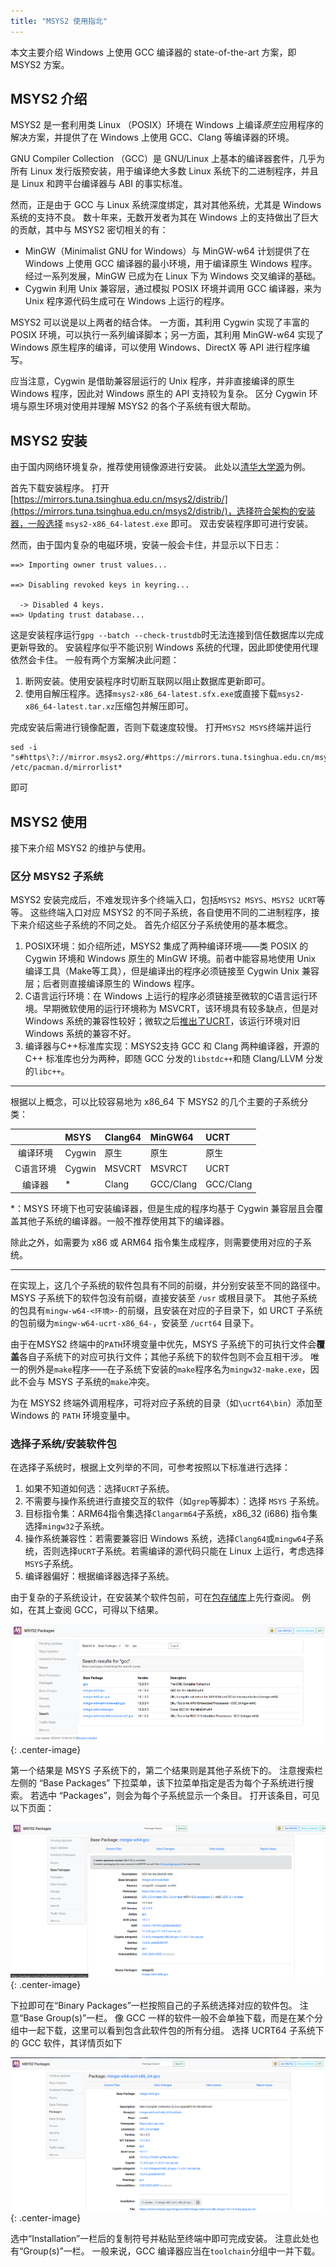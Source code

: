 ```yaml
---
title: "MSYS2 使用指北"
---
```


本文主要介绍 Windows 上使用 GCC 编译器的 state-of-the-art 方案，即 MSYS2 方案。

## MSYS2 介绍

MSYS2 是一套利用类 Linux （POSIX）环境在 Windows 上编译*原生*应用程序的解决方案，并提供了在 Windows 上使用 GCC、Clang 等编译器的环境。

GNU Compiler Collection （GCC）是 GNU/Linux 上基本的编译器套件，几乎为所有 Linux 发行版预安装，用于编译绝大多数 Linux 系统下的二进制程序，并且是 Linux 和跨平台编译器与 ABI 的事实标准。

然而，正是由于 GCC 与 Linux 系统深度绑定，其对其他系统，尤其是 Windows 系统的支持不良。
数十年来，无数开发者为其在 Windows 上的支持做出了巨大的贡献，其中与 MSYS2 密切相关的有：

- MinGW（Minimalist GNU for Windows）与 MinGW-w64 计划提供了在 Windows 上使用 GCC 编译器的最小环境，用于编译原生 Windows 程序。经过一系列发展，MinGW 已成为在 Linux 下为 Windows 交叉编译的基础。
- Cygwin 利用 Unix 兼容层，通过模拟 POSIX 环境并调用 GCC 编译器，来为 Unix 程序源代码生成可在 Windows 上运行的程序。

MSYS2 可以说是以上两者的结合体。
一方面，其利用 Cygwin 实现了丰富的 POSIX 环境，可以执行一系列编译脚本；另一方面，其利用 MinGW-w64 实现了 Windows 原生程序的编译，可以使用 Windows、DirectX 等 API 进行程序编写。

应当注意，Cygwin 是借助兼容层运行的 Unix 程序，并非直接编译的原生 Windows 程序，因此对 Windows 原生的 API 支持较为复杂。
区分 Cygwin 环境与原生环境对使用并理解 MSYS2 的各个子系统有很大帮助。

## MSYS2 安装

由于国内网络环境复杂，推荐使用镜像源进行安装。
此处以[清华大学源](https://mirrors.tuna.tsinghua.edu.cn/help/msys2/)为例。

首先下载安装程序。
打开[https://mirrors.tuna.tsinghua.edu.cn/msys2/distrib/](https://mirrors.tuna.tsinghua.edu.cn/msys2/distrib/)，选择符合架构的安装器，一般选择 `msys2-x86_64-latest.exe` 即可。
双击安装程序即可进行安装。

然而，由于国内复杂的电磁环境，安装一般会卡住，并显示以下日志：
```
==> Importing owner trust values...

==> Disabling revoked keys in keyring...

  -> Disabled 4 keys.
==> Updating trust database...
```
这是安装程序运行`gpg --batch --check-trustdb`时无法连接到信任数据库以完成更新导致的。
安装程序似乎不能识别 Windows 系统的代理，因此即使使用代理依然会卡住。
一般有两个方案解决此问题：
1. 断网安装。使用安装程序时切断互联网以阻止数据库更新即可。
2. 使用自解压程序。选择`msys2-x86_64-latest.sfx.exe`或直接下载`msys2-x86_64-latest.tar.xz`压缩包并解压即可。

完成安装后需进行镜像配置，否则下载速度较慢。
打开`MSYS2 MSYS`终端并运行
```
sed -i "s#https\?://mirror.msys2.org/#https://mirrors.tuna.tsinghua.edu.cn/msys2/#g" /etc/pacman.d/mirrorlist*
```
即可

## MSYS2 使用

接下来介绍 MSYS2 的维护与使用。

### 区分 MSYS2 子系统

MSYS2 安装完成后，不难发现许多个终端入口，包括`MSYS2 MSYS`、`MSYS2 UCRT`等等。
这些终端入口对应 MSYS2 的不同子系统，各自使用不同的二进制程序，接下来介绍这些子系统的不同之处。
首先介绍区分子系统使用的基本概念。

1. POSIX环境：如介绍所述，MSYS2 集成了两种编译环境——类 POSIX 的 Cygwin 环境和 Windows 原生的 MinGW 环境。前者中能容易地使用 Unix 编译工具（Make等工具），但是编译出的程序必须链接至 Cygwin Unix 兼容层；后者则直接编译原生的 Windows 程序。
2. C语言运行环境：在 Windows 上运行的程序必须链接至微软的C语言运行环境。早期微软使用的运行环境称为 MSVCRT，该环境具有较多缺点，但是对 Windows 系统的兼容性较好；微软之后[推出了UCRT](https://support.microsoft.com/zh-cn/topic/windows-%E4%B8%AD%E7%9A%84%E9%80%9A%E7%94%A8-c-%E8%BF%90%E8%A1%8C%E6%97%B6%E6%9B%B4%E6%96%B0-c0514201-7fe6-95a3-b0a5-287930f3560c)，该运行环境对旧 Windows 系统的兼容不好。
3. 编译器与C++标准库实现：MSYS2支持 GCC 和 Clang 两种编译器，开源的 C++ 标准库也分为两种，即随 GCC 分发的`libstdc++`和随 Clang/LLVM 分发的`libc++`。

---

根据以上概念，可以比较容易地为 x86_64 下 MSYS2 的几个主要的子系统分类：

| | MSYS | Clang64 | MinGW64 | UCRT |
|:---:|:---|:---|:---|:---|
| 编译环境 | Cygwin | 原生 | 原生 | 原生 |
| C语言环境 | Cygwin | MSVCRT | MSVRCT | UCRT |
| 编译器 | * | Clang | GCC/Clang | GCC/Clang |

*：MSYS 环境下也可安装编译器，但是生成的程序均基于 Cygwin 兼容层且会覆盖其他子系统的编译器。一般不推荐使用其下的编译器。

除此之外，如需要为 x86 或 ARM64 指令集生成程序，则需要使用对应的子系统。

---

在实现上，这几个子系统的软件包具有不同的前缀，并分别安装至不同的路径中。
MSYS 子系统下的软件包没有前缀，直接安装至 `/usr` 或根目录下。
其他子系统的包具有`mingw-w64-<环境>-`的前缀，且安装在对应的子目录下，如 URCT 子系统的包前缀为`mingw-w64-ucrt-x86_64-`，安装至 `/ucrt64` 目录下。

由于在MSYS2 终端中的`PATH`环境变量中优先，MSYS 子系统下的可执行文件会**覆盖**各自子系统下的对应可执行文件；其他子系统下的软件包则不会互相干涉。
唯一的例外是`make`程序——在子系统下安装的`make`程序名为`mingw32-make.exe`，因此不会与 MSYS 子系统的`make`冲突。

为在 MSYS2 终端外调用程序，可将对应子系统的目录（如`\ucrt64\bin`）添加至 Windows 的 `PATH` 环境变量中。

### 选择子系统/安装软件包

在选择子系统时，根据上文列举的不同，可参考按照以下标准进行选择：
1. 如果不知道如何选：选择`UCRT`子系统。
2. 不需要与操作系统进行直接交互的软件（如`grep`等脚本）：选择 `MSYS` 子系统。
3. 目标指令集：ARM64指令集选择`Clangarm64`子系统，x86_32 (i686) 指令集选择`mingw32`子系统。
4. 操作系统兼容性：若需要兼容旧 Windows 系统，选择`Clang64`或`mingw64`子系统，否则选择`UCRT`子系统。若需编译的源代码只能在 Linux 上运行，考虑选择`MSYS`子系统。
5. 编译器偏好：根据编译器选择子系统。

由于复杂的子系统设计，在安装某个软件包前，可在[包存储库](https://packages.msys2.org/package/)上先行查阅。
例如，在其上查阅 GCC，可得以下结果。

![](/assets/msys2-base-packages-gcc.png)
{: .center-image}

第一个结果是 MSYS 子系统下的，第二个结果则是其他子系统下的。
注意搜索栏左侧的 “Base Packages” 下拉菜单，该下拉菜单指定是否为每个子系统进行搜索。
若选中 “Packages”，则会为每个子系统显示一个条目。
打开该条目，可见以下页面：

![](/assets/msys2-base-packages-gcc-details.png)
{: .center-image}

下拉即可在“Binary Packages”一栏按照自己的子系统选择对应的软件包。
注意“Base Group(s)”一栏。
像 GCC 一样的软件一般不会单独下载，而是在某个分组中一起下载，这里可以看到包含此软件包的所有分组。
选择 UCRT64 子系统下的 GCC 软件，其详情页如下

![](/assets/msys2-base-packages-gcc-ucrt-details.png)
{: .center-image}

选中“Installation”一栏后的复制符号并粘贴至终端中即可完成安装。
注意此处也有“Group(s)”一栏。
一般来说，GCC 编译器应当在`toolchain`分组中一并下载。
